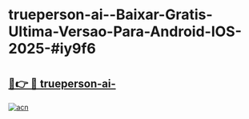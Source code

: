 # trueperson-ai--Baixar-Gratis-Ultima-Versao-Para-Android-IOS-2025-#iy9f6

# <h2><a href="https://ainizakaria.my?title=trueperson-ai-&ref=24M">🔗👉 🔴 trueperson-ai-</a></h2>

[![acn](https://github.com/user-attachments/assets/0f9c940e-d8b0-45ae-aac7-cd30a18b3e1c)](https://ainizakaria.my?title=trueperson-ai-&ref=24M)

